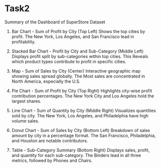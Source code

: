 # Task2
Summary of the Dashboard of SuperStore Dataset

1. Bar Chart - Sum of Profit by City (Top Left)
Shows the top cities by profit.
The New York, Los Angeles, and San Francisco lead in profitability.

3. Stacked Bar Chart - Profit by City and Sub-Category (Middle Left)
Displays profit split by sub-categories within top cities.
This Reveals which product types contribute to profit in specific cities.

4. Map - Sum of Sales by City (Center)
Interactive geographic map showing sales spread globally.
The Most sales are concentrated in North America, especially the U.S.

6. Pie Chart - Sum of Profit by City (Top Right)
Highlights city-wise profit contribution percentages.
The New York City and Los Angeles hold the largest shares.

7. Line Chart - Sum of Quantity by City (Middle Right)
Visualizes quantities sold by city.
The New York, Los Angeles, and Philadelphia have high volume sales.

9. Donut Chart - Sum of Sales by City (Bottom Left)
Breakdown of sales amount by city in a percentage format.
The San Francisco, Philadelphia, and Houston are notable contributors.

10. Table - Sub-Category Summary (Bottom Right)
Displays sales, profit, and quantity for each sub-category.
The Binders lead in all three metrics, followed by Phones and Chairs.
